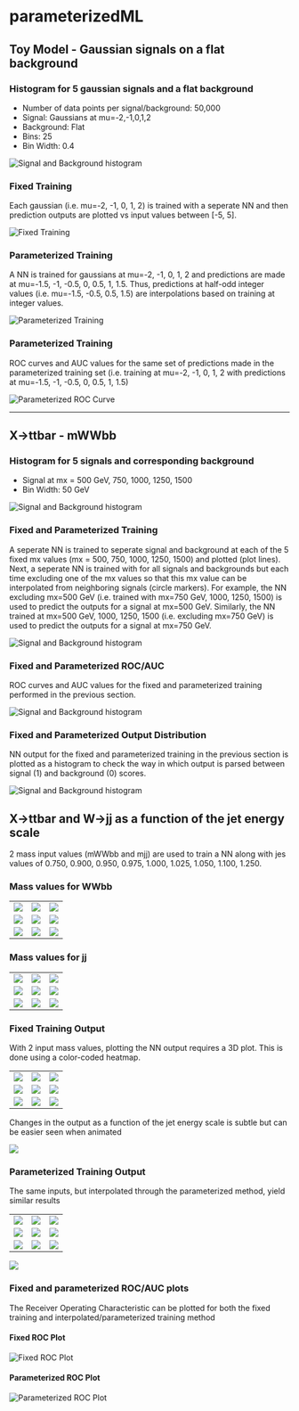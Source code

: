 # parameterizedML

## Toy Model - Gaussian signals on a flat background

### Histogram for 5 gaussian signals and a flat background
* Number of data points per signal/background: 50,000
* Signal: Gaussians at mu=-2,-1,0,1,2
* Background: Flat
* Bins: 25
* Bin Width: 0.4

![Signal and Background histogram](https://raw.githubusercontent.com/tfaucett/parameterizedML/master/gaussian/plots/images/histogram_gaussian.png)

### Fixed Training
Each gaussian (i.e. mu=-2, -1, 0, 1, 2) is trained with a seperate NN and then prediction outputs are plotted vs input values between [-5, 5].

![Fixed Training](https://raw.githubusercontent.com/tfaucett/parameterizedML/master/gaussian/plots/images/fixedTraining.png)

### Parameterized Training
A NN is trained for gaussians at mu=-2, -1, 0, 1, 2 and predictions are made at mu=-1.5, -1, -0.5, 0, 0.5, 1, 1.5. Thus, predictions at half-odd integer values (i.e. mu=-1.5, -0.5, 0.5, 1.5) are interpolations based on training at integer values. 

![Parameterized Training](https://raw.githubusercontent.com/tfaucett/parameterizedML/master/gaussian/plots/images/paramTraining_complete.png)

### Parameterized Training
ROC curves and AUC values for the same set of predictions made in the parameterized training set (i.e. training at mu=-2, -1, 0, 1, 2 with predictions at mu=-1.5, -1, -0.5, 0, 0.5, 1, 1.5)

![Parameterized ROC Curve](https://raw.githubusercontent.com/tfaucett/parameterizedML/master/gaussian/plots/images/ROC_parameterized.png)

---

## X->ttbar - mWWbb

### Histogram for 5 signals and corresponding background
* Signal at mx = 500 GeV, 750, 1000, 1250, 1500
* Bin Width: 50 GeV

![Signal and Background histogram](https://raw.githubusercontent.com/tfaucett/parameterizedML/master/mwwbb/plots/images/signal_background_histogram.png)

### Fixed and Parameterized Training
A seperate NN is trained to seperate signal and background at each of the 5 fixed mx values (mx = 500, 750, 1000, 1250, 1500) and plotted (plot lines). Next, a seperate NN is trained with for all signals and backgrounds but each time excluding one of the mx values so that this mx value can be interpolated from neighboring signals (circle markers). For example, the NN excluding mx=500 GeV (i.e. trained with mx=750 GeV, 1000, 1250, 1500) is used to predict the outputs for a signal at mx=500 GeV. Similarly, the NN trained at mx=500 GeV, 1000, 1250, 1500 (i.e. excluding mx=750 GeV) is used to predict the outputs for a signal at mx=750 GeV.   

![Signal and Background histogram](https://raw.githubusercontent.com/tfaucett/parameterizedML/master/mwwbb/plots/images/parameterized_vs_fixed_output_plot.png)

### Fixed and Parameterized ROC/AUC
ROC curves and AUC values for the fixed and parameterized training performed in the previous section.

![Signal and Background histogram](https://raw.githubusercontent.com/tfaucett/parameterizedML/master/mwwbb/plots/images/parameterized_vs_fixed_ROC_plot.png)

### Fixed and Parameterized Output Distribution
NN output for the fixed and parameterized training in the previous section is plotted as a histogram to check the way in which output is parsed between signal (1) and background (0) scores. 

![Signal and Background histogram](https://raw.githubusercontent.com/tfaucett/parameterizedML/master/mwwbb/plots/images/parameterized_vs_fixed_output_histogram.png)

## X->ttbar and W->jj as a function of the jet energy scale
2 mass input values (mWWbb and mjj) are used to train a NN along with jes values of 0.750, 0.900, 0.950, 0.975, 1.000, 1.025, 1.050, 1.100, 1.250. 

### Mass values for WWbb

<table style="width:100%">
  <tr>
    <td><img src="https://raw.githubusercontent.com/tfaucett/parameterizedML/master/mwwbb_jes/plots/histograms/images/mWWbb_histogram_0.750.png"></td>
    <td><img src="https://raw.githubusercontent.com/tfaucett/parameterizedML/master/mwwbb_jes/plots/histograms/images/mWWbb_histogram_0.900.png"></td>    
    <td><img src="https://raw.githubusercontent.com/tfaucett/parameterizedML/master/mwwbb_jes/plots/histograms/images/mWWbb_histogram_0.950.png"></td>
  </tr>
  <tr>
    <td><img src="https://raw.githubusercontent.com/tfaucett/parameterizedML/master/mwwbb_jes/plots/histograms/images/mWWbb_histogram_0.975.png"></td>
    <td><img src="https://raw.githubusercontent.com/tfaucett/parameterizedML/master/mwwbb_jes/plots/histograms/images/mWWbb_histogram_1.000.png"></td>    
    <td><img src="https://raw.githubusercontent.com/tfaucett/parameterizedML/master/mwwbb_jes/plots/histograms/images/mWWbb_histogram_1.025.png"></td>
  </tr>
  <tr>
    <td><img src="https://raw.githubusercontent.com/tfaucett/parameterizedML/master/mwwbb_jes/plots/histograms/images/mWWbb_histogram_1.050.png"></td>
    <td><img src="https://raw.githubusercontent.com/tfaucett/parameterizedML/master/mwwbb_jes/plots/histograms/images/mWWbb_histogram_1.100.png"></td>    
    <td><img src="https://raw.githubusercontent.com/tfaucett/parameterizedML/master/mwwbb_jes/plots/histograms/images/mWWbb_histogram_1.250.png"></td>
  </tr>
</table>

### Mass values for jj

<table style="width:100%">
  <tr>
    <td><img src="https://raw.githubusercontent.com/tfaucett/parameterizedML/master/mwwbb_jes/plots/histograms/images/mjj_histogram_0.750.png"></td>
    <td><img src="https://raw.githubusercontent.com/tfaucett/parameterizedML/master/mwwbb_jes/plots/histograms/images/mjj_histogram_0.900.png"></td>    
    <td><img src="https://raw.githubusercontent.com/tfaucett/parameterizedML/master/mwwbb_jes/plots/histograms/images/mjj_histogram_0.950.png"></td>
  </tr>
  <tr>
    <td><img src="https://raw.githubusercontent.com/tfaucett/parameterizedML/master/mwwbb_jes/plots/histograms/images/mjj_histogram_0.975.png"></td>
    <td><img src="https://raw.githubusercontent.com/tfaucett/parameterizedML/master/mwwbb_jes/plots/histograms/images/mjj_histogram_1.000.png"></td>    
    <td><img src="https://raw.githubusercontent.com/tfaucett/parameterizedML/master/mwwbb_jes/plots/histograms/images/mjj_histogram_1.025.png"></td>
  </tr>
  <tr>
    <td><img src="https://raw.githubusercontent.com/tfaucett/parameterizedML/master/mwwbb_jes/plots/histograms/images/mjj_histogram_1.050.png"></td>
    <td><img src="https://raw.githubusercontent.com/tfaucett/parameterizedML/master/mwwbb_jes/plots/histograms/images/mjj_histogram_1.100.png"></td>    
    <td><img src="https://raw.githubusercontent.com/tfaucett/parameterizedML/master/mwwbb_jes/plots/histograms/images/mjj_histogram_1.250.png"></td>
  </tr>
</table>

### Fixed Training Output
With 2 input mass values, plotting the NN output requires a 3D plot. This is done using a color-coded heatmap.

<table style="width:100%">
  <tr>
    <td><img src="https://raw.githubusercontent.com/tfaucett/parameterizedML/master/mwwbb_jes/plots/output_heat_map/images/fixed/fixed_output_plot_surface_0.750.png"></td>
    <td><img src="https://raw.githubusercontent.com/tfaucett/parameterizedML/master/mwwbb_jes/plots/output_heat_map/images/fixed/fixed_output_plot_surface_0.900.png"></td>   
    <td><img src="https://raw.githubusercontent.com/tfaucett/parameterizedML/master/mwwbb_jes/plots/output_heat_map/images/fixed/fixed_output_plot_surface_0.950.png"></td>
  </tr>
  <tr>
    <td><img src="https://raw.githubusercontent.com/tfaucett/parameterizedML/master/mwwbb_jes/plots/output_heat_map/images/fixed/fixed_output_plot_surface_0.975.png"></td>
    <td><img src="https://raw.githubusercontent.com/tfaucett/parameterizedML/master/mwwbb_jes/plots/output_heat_map/images/fixed/fixed_output_plot_surface_1.000.png"></td>   
    <td><img src="https://raw.githubusercontent.com/tfaucett/parameterizedML/master/mwwbb_jes/plots/output_heat_map/images/fixed/fixed_output_plot_surface_1.025.png"></td>
  </tr>
  <tr>
    <td><img src="https://raw.githubusercontent.com/tfaucett/parameterizedML/master/mwwbb_jes/plots/output_heat_map/images/fixed/fixed_output_plot_surface_1.050.png"></td>
    <td><img src="https://raw.githubusercontent.com/tfaucett/parameterizedML/master/mwwbb_jes/plots/output_heat_map/images/fixed/fixed_output_plot_surface_1.100.png"></td>   
    <td><img src="https://raw.githubusercontent.com/tfaucett/parameterizedML/master/mwwbb_jes/plots/output_heat_map/images/fixed/fixed_output_plot_surface_1.250.png"></td>
  </tr>
</table>

Changes in the output as a function of the jet energy scale is subtle but can be easier seen when animated

<img src="https://raw.githubusercontent.com/tfaucett/parameterizedML/master/mwwbb_jes/plots/output_heat_map/images/fixed/fixed_output_animation.gif">

### Parameterized Training Output
The same inputs, but interpolated through the parameterized method, yield similar results

<table style="width:100%">
  <tr>
    <td><img src="https://raw.githubusercontent.com/tfaucett/parameterizedML/master/mwwbb_jes/plots/output_heat_map/images/parameterized/param_output_plot_surface_0.750.png"></td>
    <td><img src="https://raw.githubusercontent.com/tfaucett/parameterizedML/master/mwwbb_jes/plots/output_heat_map/images/parameterized/param_output_plot_surface_0.900.png"></td>   
    <td><img src="https://raw.githubusercontent.com/tfaucett/parameterizedML/master/mwwbb_jes/plots/output_heat_map/images/parameterized/param_output_plot_surface_0.950.png"></td>
  </tr>
  <tr>
    <td><img src="https://raw.githubusercontent.com/tfaucett/parameterizedML/master/mwwbb_jes/plots/output_heat_map/images/parameterized/param_output_plot_surface_0.975.png"></td>
    <td><img src="https://raw.githubusercontent.com/tfaucett/parameterizedML/master/mwwbb_jes/plots/output_heat_map/images/parameterized/param_output_plot_surface_1.000.png"></td>   
    <td><img src="https://raw.githubusercontent.com/tfaucett/parameterizedML/master/mwwbb_jes/plots/output_heat_map/images/parameterized/param_output_plot_surface_1.025.png"></td>
  </tr>
  <tr>
    <td><img src="https://raw.githubusercontent.com/tfaucett/parameterizedML/master/mwwbb_jes/plots/output_heat_map/images/parameterized/param_output_plot_surface_1.050.png"></td>
    <td><img src="https://raw.githubusercontent.com/tfaucett/parameterizedML/master/mwwbb_jes/plots/output_heat_map/images/parameterized/param_output_plot_surface_1.100.png"></td>   
    <td><img src="https://raw.githubusercontent.com/tfaucett/parameterizedML/master/mwwbb_jes/plots/output_heat_map/images/parameterized/param_output_plot_surface_1.250.png"></td>
  </tr>
</table>


<img src="https://raw.githubusercontent.com/tfaucett/parameterizedML/master/mwwbb_jes/plots/output_heat_map/images/parameterized/parameterized_output_animation.gif">

### Fixed and parameterized ROC/AUC plots
The Receiver Operating Characteristic can be plotted for both the fixed training and interpolated/parameterized training method

#### Fixed ROC Plot
![Fixed ROC Plot](https://raw.githubusercontent.com/tfaucett/parameterizedML/master/mwwbb_jes/plots/images/fixed_ROC_plot.png)

#### Parameterized ROC Plot
![Parameterized ROC Plot](https://raw.githubusercontent.com/tfaucett/parameterizedML/master/mwwbb_jes/plots/images/parameterized_ROC_plot.png)
